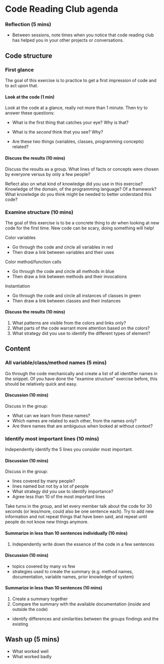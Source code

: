 # Code Reading Club agenda

### Reflection (5 mins)

- Between sessions, note times when you notice that code reading club has helped you in your other projects or conversations.

## Code structure

### First glance

The goal of this exercise is to practice to get a first impression of code and to act upon that.

#### Look at the code (1 min)

Look at the code at a glance, really not more than 1 minute. Then try to answer these questions:

- What is the first thing that catches your eye? Why is that?

- What is the *second* think that you see? Why?

- Are these two things (variables, classes, programming concepts) related?

#### Discuss the results (10 mins)

Discuss the results as a group. What lines of facts or concepts were chosen by everyone versus by only a few people?

Reflect also on what kind of knowledge did you use in this exercise? Knowledge of the domain, of the programming language? Of a framework? What knowledge do you think might be needed to better understand this code?


### Examine structure (10 mins)
The goal of this exercise is to be a concrete thing to *do* when looking at new code for the first time. New code can be scary, doing something will help!

Color variables

* Go through the code and circle all variables in red
* Then draw a link between variables and their uses

Color method/function calls

* Go through the code and circle all methods in blue
* Then draw a link between methods and their invocations

Instantiation

* Go through the code and circle all instances of classes in green
* Then draw a link between classes and their instances

#### Discuss the results (10 mins)
1. What patterns are visible from the colors and links only?
1. What parts of the code warrant more attention based on the colors?
1. What strategy did you use to identify the different types of element?

## Content

### All variable/class/method names (5 mins)

Go through the code mechanically and create a list of all identifier names in the snippet. Of you have done the "examine structure" exercise before, this should be relatively quick and easy.

#### Discussion (10 mins)

Discuss in the group:

- What can we learn from these names?
- Which names are related to each other, from the names only?
- Are there names that are ambiguous when looked at without context?

### Identify most important lines (10 mins)
Independently identify the 5 lines you consider most important.

#### Discussion (10 mins)
Discuss in the group:

- lines covered by many people?
- lines named but not by a lot of people
- What strategy did you use to identify importance?
- Agree less than 10 of the most important lines

Take turns in the group, and let every member talk about the code for 30 seconds (or less/more, could also be one sentence each). Try to add new information and not repeat things that have been said, and repeat until people do not know new things anymore.

#### Summarize in less than 10 sentences individually (10 mins)

1. Independently write down the essence of the code in a few sentences

#### Discussion (10 mins)

- topics covered by many vs few
- strategies used to create the summary (e.g. method names, documentation, variable names, prior knowledge of system)

#### Summarize in less than 10 sentences (10 mins)

1. Create a summary together
1. Compare the summary with the available documentation (inside and outside the code)

- identify differences and similarities between the groups findings and the existing

## Wash up (5 mins)

- What worked well
- What worked badly
